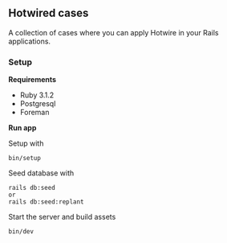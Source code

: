 ## Hotwired cases

A collection of cases where you can apply Hotwire in your Rails applications.

### Setup

__Requirements__

- Ruby 3.1.2
- Postgresql
- Foreman

__Run app__

Setup with 
```
bin/setup
```

Seed database with

```
rails db:seed 
or 
rails db:seed:replant
```

Start the server and build assets

```
bin/dev
```
